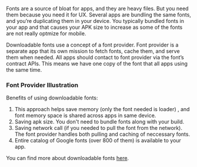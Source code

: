 Fonts are a source of bloat for apps, and they are heavy files. But you need them because you need it for UX. Several apps are bundling the same fonts, and you’re duplicating them in your device. You typically bundled fonts in your app and that causes your APK size to increase as some of the fonts are not really optmize for mobile.

Downloadable fonts use a concept of a font provider. Font provider is a separate app that its own mission to fetch fonts, cache them, and serve them when needed.
All apps should contact to font provider via the font’s contract APIs. This means we have one copy of the font that all apps using the same time.

### Font Provider Illustration


Benefits of using downloadable fonts:

1. This approach helps save memory (only the font needed is loader) , and font memory space is shared across apps in same device.
2. Saving apk size. You don't need to bundle fonts along with your build.
3. Saving network call (if you needed to pull the font from the network). The font provider handles both pulling and caching of neccessary fonts.
4. Entire catalog of Google fonts (over 800 of them) is available to your app.

You can find more about downloadable fonts [here](https://developer.android.com/guide/topics/ui/look-and-feel/downloadable-fonts.html).
